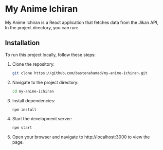 # My Anime Ichiran
My Anime Ichiran is a React application that fetches data from the Jikan API, 
In the project directory, you can run:

## Installation

To run this project locally, follow these steps:

1. Clone the repository:

   ```bash
   git clone https://github.com/bastenahamad/my-anime-ichiran.git
2. Navigate to the project directory:
  
    ```bash
    cd my-anime-ichiran
3. Install dependencies:

    ```bash
    npm install
4. Start the development server:

    ```bash
    npm start
5. Open your browser and navigate to http://localhost:3000 to view the page.
